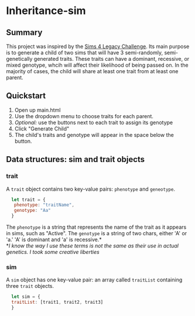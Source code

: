# Inheritance-sim

## Summary
This project was inspired by the [Sims 4 Legacy Challenge](https://simslegacychallenge.com/the-sims-4-legacy-challenge-rules/). Its main purpose is to generate a child of two sims that will have 3 semi-randomly, semi-genetically generated traits. These traits can have a dominant, recessive, or mixed genotype, whcih will affect their likelihood of being passed on. In the majority of cases, the child will share at least one trait from at least one parent.

## Quickstart
1. Open up main.html
1. Use the dropdown menu to choose traits for each parent.
1. *Optional:* use the buttons next to each trait to assign its genotype
1. Click "Generate Child"
1. The child's traits and genotype will appear in the space below the button.

## Data structures: sim and trait objects
### trait
A `trait` object contains two key-value pairs: `phenotype` and `geneotype`.
```javascript
  let trait = {
   phenotype: "traitName",
   genotype: "Aa"
  }
```
The `phenotype` is a string that represents the name of the trait as it appears in sims, such as "Active".
The `genotype` is a string of two chars, either 'A' or 'a.' 'A' is dominant and 'a' is recessive.*
<br>
**I know the way I use these terms is not the same as their use in actual genetics. I took some creative liberties*
### sim
A `sim` object has one key-value pair: an array called `traitList` containing three `trait` objects.
```javascript
  let sim = {
  traitList: [trait1, trait2, trait3]
  }
```
